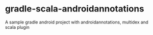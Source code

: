 # gradle-scala-androidannotations
A sample gradle android project with androidannotations, multidex and scala plugin
